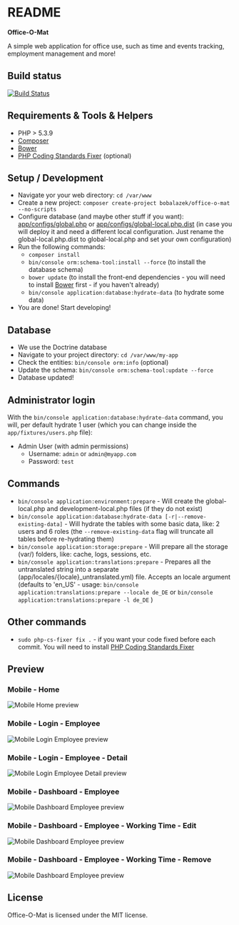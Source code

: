 README
======
**Office-O-Mat**

A simple web application for office use, such as time and events tracking, employment management and more!

Build status
-------------------
[![Build Status](https://travis-ci.org/bobalazek/office-o-mat.svg?branch=master)](https://travis-ci.org/bobalazek/office-o-mat)

Requirements & Tools & Helpers
-------------------
* PHP > 5.3.9
* [Composer](https://getcomposer.org/)
* [Bower](http://bower.io/)
* [PHP Coding Standards Fixer](http://cs.sensiolabs.org/) (optional)

Setup / Development
-------------------
* Navigate yor your web directory: `cd /var/www`
* Create a new project: `composer create-project bobalazek/office-o-mat --no-scripts`
* Configure database (and maybe other stuff if you want): [app/configs/global.php](https://github.com/bobalazek/office-o-mat/blob/master/app/configs/global.php#L47) or [app/configs/global-local.php.dist](https://github.com/bobalazek/office-o-mat/blob/master/app/configs/global-local.php.dist) (in case you will deploy it and need a different local configuration. Just rename the global-local.php.dist to global-local.php and set your own configuration)
* Run the following commands:
    * `composer install`
    * `bin/console orm:schema-tool:install --force` (to install the database schema)
    * `bower update` (to install the front-end dependencies - you will need to install [Bower](http://bower.io/) first - if you haven't already)
    * `bin/console application:database:hydrate-data` (to hydrate some data)
* You are done! Start developing!

Database
-------------------
* We use the Doctrine database
* Navigate to your project directory: `cd /var/www/my-app`
* Check the entities: `bin/console orm:info` (optional)
* Update the schema: `bin/console orm:schema-tool:update --force`
* Database updated!

Administrator login
-------------------
With the `bin/console application:database:hydrate-data` command, you will, per default hydrate 1 user (which you can change inside the `app/fixtures/users.php` file):

* Admin User (with admin permissions)
    * Username: `admin` or `admin@myapp.com`
    * Password: `test`

Commands
--------------------
* `bin/console application:environment:prepare` - Will create the global-local.php and development-local.php files (if they do not exist)
* `bin/console application:database:hydrate-data [-r|--remove-existing-data]` - Will hydrate the tables with some basic data, like: 2 users and 6 roles (the `--remove-existing-data` flag will truncate all tables before re-hydrating them)
* `bin/console application:storage:prepare` - Will prepare all the storage (var/) folders, like: cache, logs, sessions, etc.
* `bin/console application:translations:prepare` - Prepares all the untranslated string into a separate (app/locales/{locale}_untranslated.yml) file. Accepts an locale argument (defaults to 'en_US' - usage: `bin/console application:translations:prepare --locale de_DE` or `bin/console application:translations:prepare -l de_DE` )

Other commands
----------------------
* `sudo php-cs-fixer fix .` - if you want your code fixed before each commit. You will need to install [PHP Coding Standards Fixer](http://cs.sensiolabs.org/)

Preview
----------------------

### Mobile - Home ###
![Mobile Home preview](doc/assets/images/mobile-home.png)

### Mobile - Login - Employee ###
![Mobile Login Employee preview](doc/assets/images/mobile-login-employee.png)

### Mobile - Login - Employee - Detail ###
![Mobile Login Employee Detail preview](doc/assets/images/mobile-login-employee-detail.png)

### Mobile - Dashboard - Employee ###
![Mobile Dashboard Employee preview](doc/assets/images/mobile-dashboard-employee.png)

### Mobile - Dashboard - Employee - Working Time - Edit ###
![Mobile Dashboard Employee preview](doc/assets/images/mobile-dashboard-employee-working-time-edit.png)

### Mobile - Dashboard - Employee - Working Time - Remove ###
![Mobile Dashboard Employee preview](doc/assets/images/mobile-dashboard-employee-working-time-remove.png)

License
----------------------
Office-O-Mat is licensed under the MIT license.
